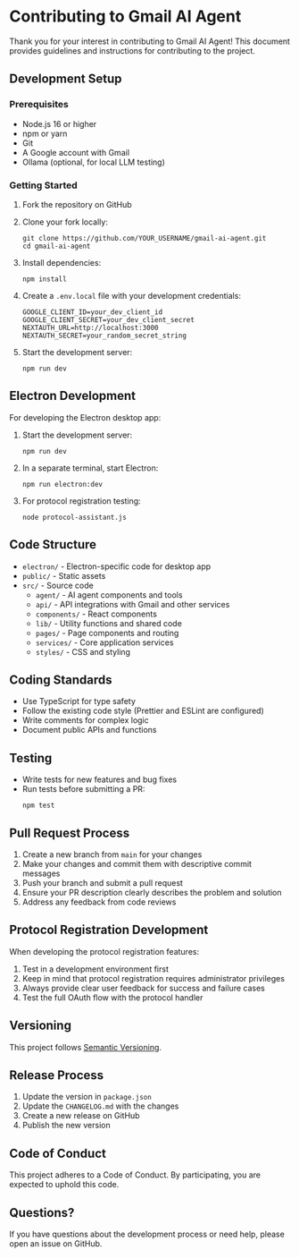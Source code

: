 # Contributing to Gmail AI Agent

Thank you for your interest in contributing to Gmail AI Agent! This document provides guidelines and instructions for contributing to the project.

## Development Setup

### Prerequisites

- Node.js 16 or higher
- npm or yarn
- Git
- A Google account with Gmail
- Ollama (optional, for local LLM testing)

### Getting Started

1. Fork the repository on GitHub
2. Clone your fork locally:
   ```
   git clone https://github.com/YOUR_USERNAME/gmail-ai-agent.git
   cd gmail-ai-agent
   ```

3. Install dependencies:
   ```
   npm install
   ```

4. Create a `.env.local` file with your development credentials:
   ```
   GOOGLE_CLIENT_ID=your_dev_client_id
   GOOGLE_CLIENT_SECRET=your_dev_client_secret
   NEXTAUTH_URL=http://localhost:3000
   NEXTAUTH_SECRET=your_random_secret_string
   ```

5. Start the development server:
   ```
   npm run dev
   ```

## Electron Development

For developing the Electron desktop app:

1. Start the development server:
   ```
   npm run dev
   ```

2. In a separate terminal, start Electron:
   ```
   npm run electron:dev
   ```

3. For protocol registration testing:
   ```
   node protocol-assistant.js
   ```

## Code Structure

- `electron/` - Electron-specific code for desktop app
- `public/` - Static assets
- `src/` - Source code
  - `agent/` - AI agent components and tools
  - `api/` - API integrations with Gmail and other services
  - `components/` - React components
  - `lib/` - Utility functions and shared code
  - `pages/` - Page components and routing
  - `services/` - Core application services
  - `styles/` - CSS and styling

## Coding Standards

- Use TypeScript for type safety
- Follow the existing code style (Prettier and ESLint are configured)
- Write comments for complex logic
- Document public APIs and functions

## Testing

- Write tests for new features and bug fixes
- Run tests before submitting a PR:
  ```
  npm test
  ```

## Pull Request Process

1. Create a new branch from `main` for your changes
2. Make your changes and commit them with descriptive commit messages
3. Push your branch and submit a pull request
4. Ensure your PR description clearly describes the problem and solution
5. Address any feedback from code reviews

## Protocol Registration Development

When developing the protocol registration features:

1. Test in a development environment first
2. Keep in mind that protocol registration requires administrator privileges
3. Always provide clear user feedback for success and failure cases
4. Test the full OAuth flow with the protocol handler

## Versioning

This project follows [Semantic Versioning](https://semver.org/).

## Release Process

1. Update the version in `package.json`
2. Update the `CHANGELOG.md` with the changes
3. Create a new release on GitHub
4. Publish the new version

## Code of Conduct

This project adheres to a Code of Conduct. By participating, you are expected to uphold this code.

## Questions?

If you have questions about the development process or need help, please open an issue on GitHub. 